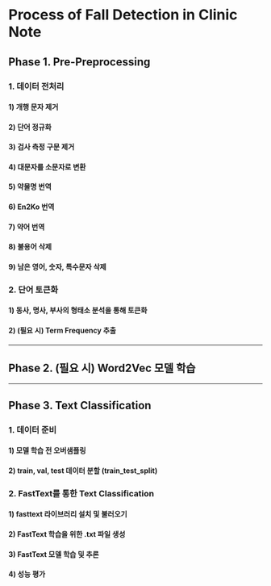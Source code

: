 # Process of Fall Detection in Clinic Note

## Phase 1. Pre-Preprocessing

### 1. 데이터 전처리

#### 1) 개행 문자 제거

#### 2) 단어 정규화

#### 3) 검사 측정 구문 제거

#### 4) 대문자를 소문자로 변환

#### 5) 약물명 번역

#### 6) En2Ko 번역

#### 7) 약어 번역

#### 8) 불용어 삭제

#### 9) 남은 영어, 숫자, 특수문자 삭제

### 2. 단어 토큰화

#### 1) 동사, 명사, 부사의 형태소 분석을 통해 토큰화

#### 2) (필요 시) Term Frequency 추출

---

## Phase 2. (필요 시) Word2Vec 모델 학습

---

## Phase 3. Text Classification

### 1. 데이터 준비

#### 1) 모델 학습 전 오버샘플링

#### 2) train, val, test 데이터 분할 (train_test_split)

### 2. FastText를 통한 Text Classification

#### 1) fasttext 라이브러리 설치 및 불러오기

#### 2) FastText 학습을 위한 .txt 파일 생성

#### 3) FastText 모델 학습 및 추론

#### 4) 성능 평가
